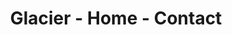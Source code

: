 ---
title: Glacier - Home - Contact
builder: true

# Content section
sections:
  - parallaxSection
  - contactSection
  - mapSection

# Configuration for sections

# Parallax
parallaxImage: images/parallax-5.png
parallaxTitle: "Contact me"
effectTitle: "none" # Full list effects you can find in documentation theme
parallaxVideo: "hide" # Support YouTube and Vimeo video 
parallaxVideoLink: "" # If "parallaxVideo" is "show"

# contactSection
contactInformation: "show" # "show" or "hide"
columnContact: "left" # "left" or "right"

# mapSection
marginMap: 50px 0 -80px 0 # margin area on all four sides of an element
heightMap: 450px
zoomMap: "hide" # "show" or "hide"
iconLocationMap: "hide" # "show" or "hide"
informationBoxMap: "hide" # "show" or "hide"

---